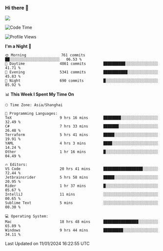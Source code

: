 ### Hi there 👋

<!--
**JJAYCHEN1e/jjaychen1e** is a ✨ _special_ ✨ repository because its `README.md` (this file) appears on your GitHub profile.

Here are some ideas to get you started:

- 🔭 I’m currently working on ...
- 🌱 I’m currently learning ...
- 👯 I’m looking to collaborate on ...
- 🤔 I’m looking for help with ...
- 💬 Ask me about ...
- 📫 How to reach me: ...
- 😄 Pronouns: ...
- ⚡ Fun fact: ...
-->

[![](https://github-readme-stats.vercel.app/api?username=jjaychen1e&show_icons=true)](https://github.com/jjaychen1e/github-readme-stats?count_private=true)

<!--START_SECTION:waka-->
![Code Time](http://img.shields.io/badge/Code%20Time-937%20hrs%2032%20mins-blue)

![Profile Views](http://img.shields.io/badge/Profile%20Views-2-blue)

**I'm a Night 🦉** 

```text
🌞 Morning                761 commits         ██░░░░░░░░░░░░░░░░░░░░░░░   06.53 % 
🌆 Daytime                4861 commits        ██████████░░░░░░░░░░░░░░░   41.71 % 
🌃 Evening                5341 commits        ███████████░░░░░░░░░░░░░░   45.83 % 
🌙 Night                  690 commits         █░░░░░░░░░░░░░░░░░░░░░░░░   05.92 % 
```


📊 **This Week I Spent My Time On** 

```text
🕑︎ Time Zone: Asia/Shanghai

💬 Programming Languages: 
TeX                      9 hrs 16 mins       ████████░░░░░░░░░░░░░░░░░   32.49 % 
C#                       7 hrs 33 mins       ███████░░░░░░░░░░░░░░░░░░   26.48 % 
Terraform                5 hrs 41 mins       █████░░░░░░░░░░░░░░░░░░░░   19.91 % 
YAML                     4 hrs 3 mins        ████░░░░░░░░░░░░░░░░░░░░░   14.24 % 
Other                    1 hr 16 mins        █░░░░░░░░░░░░░░░░░░░░░░░░   04.49 % 

🔥 Editors: 
VS Code                  20 hrs 41 mins      ██████████████████░░░░░░░   72.44 % 
Jetbrainsrider           5 hrs 58 mins       █████░░░░░░░░░░░░░░░░░░░░   20.95 % 
Rider                    1 hr 37 mins        █░░░░░░░░░░░░░░░░░░░░░░░░   05.67 % 
IntelliJ                 11 mins             ░░░░░░░░░░░░░░░░░░░░░░░░░   00.65 % 
Sublime Text             5 mins              ░░░░░░░░░░░░░░░░░░░░░░░░░   00.30 % 

💻 Operating System: 
Mac                      18 hrs 48 mins      ████████████████░░░░░░░░░   65.89 % 
Windows                  9 hrs 44 mins       █████████░░░░░░░░░░░░░░░░   34.11 % 
```


 Last Updated on 11/01/2024 16:22:55 UTC
<!--END_SECTION:waka-->
